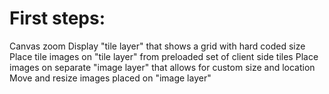 # First steps:
Canvas zoom
Display "tile layer" that shows a grid with hard coded size
Place tile images on "tile layer" from preloaded set of client side tiles
Place images on separate "image layer" that allows for custom size and location
Move and resize images placed on "image layer"

#

#
